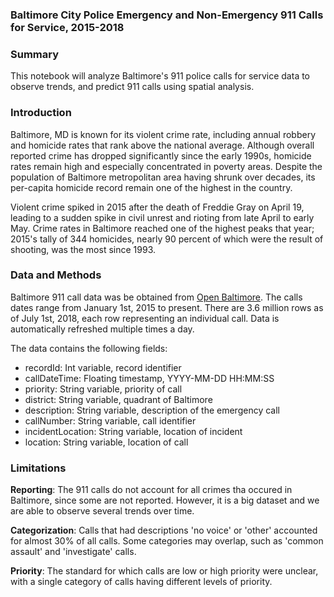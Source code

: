 
### Baltimore City Police Emergency and Non-Emergency 911 Calls for Service, 2015-2018

### Summary
This notebook will analyze Baltimore's 911 police calls for service data to observe trends, and predict 911 calls using spatial analysis.

### Introduction

Baltimore, MD is known for its violent crime rate, including annual robbery and homicide rates that rank above the national average. Although overall reported crime has dropped significantly since the early 1990s, homicide rates remain high and especially concentrated in poverty areas. Despite the population of Baltimore metropolitan area having shrunk over decades, its per-capita homicide record remain one of the highest in the country.

Violent crime spiked in 2015 after the death of Freddie Gray on April 19, leading to a sudden spike in civil unrest and rioting from late April to early May. Crime rates in Baltimore reached one of the highest peaks that year; 2015's tally of 344 homicides, nearly 90 percent of which were the result of shooting, was the most since 1993.

### Data and Methods

Baltimore 911 call data was be obtained from [Open Baltimore](https://data.baltimorecity.gov/Public-Safety/911-Police-Calls-for-Service/xviu-ezkt). The calls dates range from January 1st, 2015 to present. There are 3.6 million rows as of July 1st, 2018, each row representing an individual call. Data is automatically refreshed multiple times a day.

The data contains the following fields:

* recordId: Int variable, record identifier
* callDateTime: Floating timestamp, YYYY-MM-DD HH:MM:SS
* priority: String variable, priority of call
* district: String variable, quadrant of Baltimore	
* description: String variable, description of the emergency call
* callNumber: String variable, call identifier
* incidentLocation: String variable, location of incident 	
* location: String variable, location of call

### Limitations

**Reporting**: The 911 calls do not account for all crimes tha occured in Baltimore, since some are not reported. However, it is a big dataset and we are able to observe several trends over time.

**Categorization**: Calls that had descriptions 'no voice' or 'other' accounted for almost 30% of all calls. Some categories may overlap, such as 'common assault' and 'investigate' calls.

**Priority**: The standard for which calls are low or high priority were unclear, with a single category of calls having different levels of priority.
